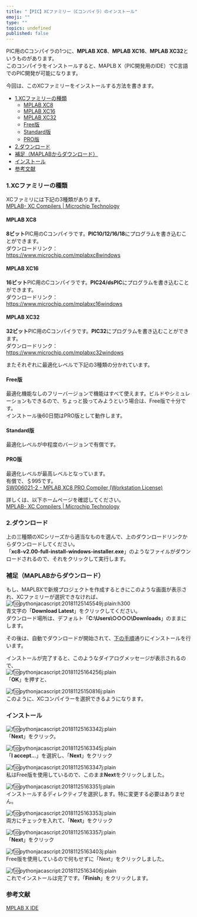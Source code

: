 ```yaml
---
title: "【PIC】XCファミリー（Cコンパイラ）のインストール"
emoji: ""
type: ""
topics: undefined
published: false
---
```


PIC用のCコンパイラの1つに、**MPLAB XC8**、**MPLAB XC16**、**MPLAB XC32**というものがあります。  
このコンパイラをインストールすると、MAPLB X（PIC開発用のIDE）でC言語でのPIC開発が可能になります。

今回は、このXCファミリーをインストールする方法を書きます。

* [1.XCファミリーの種類](#1XCファミリーの種類)  
   * [MPLAB XC8](#MPLAB-XC8)  
   * [MPLAB XC16](#MPLAB-XC16)  
   * [MPLAB XC32](#MPLAB-XC32)  
   * [Free版](#Free版)  
   * [Standard版](#Standard版)  
   * [PRO版](#PRO版)
* [2.ダウンロード](#2ダウンロード)
* [補足（MAPLABからダウンロード）](#補足MAPLABからダウンロード)
* [インストール](#インストール)
* [参考文献](#参考文献)

### 1.XCファミリーの種類

XCファミリには下記の3種類があります。  
[MPLAB- XC Compilers | Microchip Technology](https://www.microchip.com/mplab/compilers)  

#### MPLAB XC8

**8ビット**PIC用のCコンパイラです。**PIC10/12/16/18**にプログラムを書き込むことができます。  
ダウンロードリンク：  
<https://www.microchip.com/mplabxc8windows>

#### MPLAB XC16

**16ビット**PIC用のCコンパイラです。**PIC24/dsPIC**にプログラムを書き込むことができます。  
ダウンロードリンク：  
<https://www.microchip.com/mplabxc16windows>

#### MPLAB XC32

**32ビット**PIC用のCコンパイラです。**PIC32**にプログラムを書き込むことができます。  
ダウンロードリンク：  
<https://www.microchip.com/mplabxc32windows>
  
  
またそれぞれに最適化レベルで下記の3種類の分かれています。

#### Free版

最適化機能なしのフリーバージョンで機能はすべて使えます。ビルドやシミュレーションもできるので、ちょっと扱ってみようという場合は、Free版で十分です。  
インストール後60日間はPRO版として動作します。

#### Standard版

最適化レベルが中程度のバージョンで有償です。  
  
#### PRO版

最適化レベルが最高レベルとなっています。  
有償で、＄995です。  
[SW006021-2 - MPLAB XC8 PRO Compiler (Workstation License)](https://www.microchip.com/Developmenttools/ProductDetails/SW006021-2#additional-summary)

  
詳しくは、以下ホームページを確認してください。  
[MPLAB- XC Compilers | Microchip Technology](https://www.microchip.com/mplab/compilers#utm%5Fmedium=Press-Release&utm%5Fterm=XC-Compiler-Subscriptions%5FPR%5F12-1-15&utm%5Fcontent=Tools&utm%5Fcampaign=Compilers)

  
### 2.ダウンロード

上の三種類のXCシリーズから適当なものを選んで、上のダウンロードリンクからダウンロードしてください。  
「**xc8-v2.00-full-install-windows-installer.exe**」のようなファイルがダウンロードされるので、それをクリックして実行します。  
  
  
### 補足（MAPLABからダウンロード）

もし、MAPLBXで新規プロジェクトを作成するときにこのような画面が表示され、XCファミリーが選択できなければ、  
![f:id:pythonjacascript:20181125145549j:plain:h300](/images/ppythonjacascript2018112520181125145549.jpg "f:id:pythonjacascript:20181125145549j:plain:h300")  
青文字の「**Download Latest**」をクリックしてください。  
ダウンロード場所は、デフォルト「**C:\\Users\\○○○○\\Downloads**」のままにします。

その後は、自動でダウンロードが開始されて、[下の手順](https://shizenkarasuzon.hatenablog.com/entry/2018/11/25/164722#%E3%82%A4%E3%83%B3%E3%82%B9%E3%83%88%E3%83%BC%E3%83%AB)通りにインストールを行います。

インストールが完了すると、このようなダイアログメッセージが表示されるので、  
![f:id:pythonjacascript:20181125164256j:plain](/images/ppythonjacascript2018112520181125164256.jpg "f:id:pythonjacascript:20181125164256j:plain")  
「**OK**」を押すと、

![f:id:pythonjacascript:20181125150816j:plain](/images/ppythonjacascript2018112520181125150816.jpg "f:id:pythonjacascript:20181125150816j:plain")  
このように、XCコンパイラーを選択できるようになります。  
  
  
### インストール

![f:id:pythonjacascript:20181125163342j:plain](/images/ppythonjacascript2018112520181125163342.jpg "f:id:pythonjacascript:20181125163342j:plain")  
「**Next**」をクリック。

  
![f:id:pythonjacascript:20181125163345j:plain](/images/ppythonjacascript2018112520181125163345.jpg "f:id:pythonjacascript:20181125163345j:plain")  
「**I accept..**.」を選択し、「**Next**」をクリック

  
![f:id:pythonjacascript:20181125163347j:plain](/images/ppythonjacascript2018112520181125163347.jpg "f:id:pythonjacascript:20181125163347j:plain")  
私はFree版を使用しているので、このまま**Next**をクリックしました。

  
![f:id:pythonjacascript:20181125163351j:plain](/images/ppythonjacascript2018112520181125163351.jpg "f:id:pythonjacascript:20181125163351j:plain")  
インストールするディレクティブを選択します。特に変更する必要はありません。

  
![f:id:pythonjacascript:20181125163353j:plain](/images/ppythonjacascript2018112520181125163353.jpg "f:id:pythonjacascript:20181125163353j:plain")  
両方にチェックを入れて、「**Next**」をクリック

  
![f:id:pythonjacascript:20181125163357j:plain](/images/ppythonjacascript2018112520181125163357.jpg "f:id:pythonjacascript:20181125163357j:plain")  
「**Next**」をクリック

  
![f:id:pythonjacascript:20181125163403j:plain](/images/ppythonjacascript2018112520181125163403.jpg "f:id:pythonjacascript:20181125163403j:plain")  
Free版を使用しているので何もせずに「Next」をクリックしました。

  
![f:id:pythonjacascript:20181125163406j:plain](/images/ppythonjacascript2018112520181125163406.jpg "f:id:pythonjacascript:20181125163406j:plain")  
これでインストールは完了です。「**Finish**」をクリックします。  
  
  
### 参考文献

[MPLAB X IDE](http://www.picfun.com/xcframe.html)
